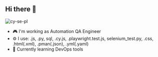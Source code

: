 ## Hi there 👋

![cy-se-pl](https://github.com/user-attachments/assets/5194a826-5cdf-4e53-a537-4e58abda153a)

- 🎮 I'm working as Automation QA Engineer
- ⚙️ I use: .js, .py, sql, .cy.js, .playwright.test.js, selenium_test.py, .css, .html(.xml), .pman(.json), .yml(.yaml)
- 🌱 Currently learning DevOps tools
